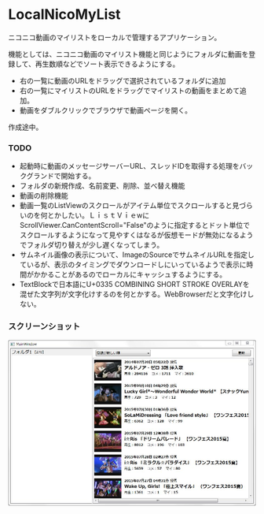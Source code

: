 # LocalNicoMyList
ニコニコ動画のマイリストをローカルで管理するアプリケーション。

機能としては、ニコニコ動画のマイリスト機能と同じようにフォルダに動画を登録して、再生数順などでソート表示できるようにする。

* 右の一覧に動画のURLをドラッグで選択されているフォルダに追加
* 右の一覧にマイリストのURLをドラッグでマイリストの動画をまとめて追加。
* 動画をダブルクリックでブラウザで動画ページを開く。

作成途中。

### TODO
* 起動時に動画のメッセージサーバーURL、スレッドIDを取得する処理をバックグランドで開始する。
* フォルダの新規作成、名前変更、削除、並べ替え機能
* 動画の削除機能
* 動画一覧のListViewのスクロールがアイテム単位でスクロールすると見づらいのを何とかしたい。ＬｉｓｔＶｉｅwにScrollViewer.CanContentScroll="False"のように指定するとドット単位でスクロールするようになって見やすくはなるが仮想モードが無効になるようでフォルダ切り替えが少し遅くなってしまう。
* サムネイル画像の表示について、ImageのSourceでサムネイルURLを指定しているが、表示のタイミングでダウンロードしにいっているようで表示に時間がかかることがあるのでローカルにキャッシュするようにする。
* TextBlockで日本語にU+0335 COMBINING SHORT STROKE OVERLAYを混ぜた文字列が文字化けするのを何とかする。WebBrowserだと文字化けしない。

### スクリーンショット
![タイトル](screenshot.JPG)
